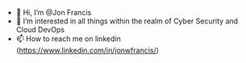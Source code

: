 - 👋 Hi, I’m @Jon Francis
- 👀 I’m interested in all things within the realm of Cyber Security and Cloud DevOps
- 📫 How to reach me on linkedin (https://www.linkedin.com/in/jonwfrancis/)
<!---
Jonf94/Jonf94 is a ✨ special ✨ repository because its `README.md` (this file) appears on your GitHub profile.
You can click the Preview link to take a look at your changes.
--->
